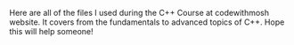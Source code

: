 Here are all of the files I used during the C++ Course at codewithmosh website. 
It covers from the fundamentals to advanced topics of C++. Hope this will help someone!
